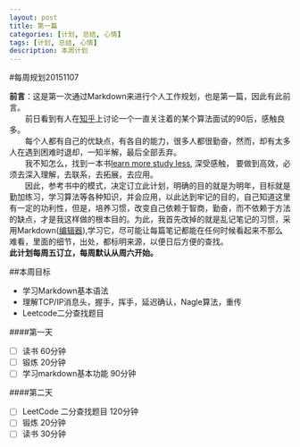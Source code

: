 ```yaml
---
layout: post
title: 第一篇
categories: [计划, 总结, 心情]
tags: [计划, 总结, 心情]
description: 本周计划
---
```

#每周规划20151107

**前言**：这是第一次通过Markdown来进行个人工作规划，也是第一篇，因此有此前言。  
　　前日看到有人在[知乎][1]上讨论一个一直关注着的某个算法面试的90后，感触良多。  
　　每个人都有自己的优缺点，有各自的能力，很多人都很勤奋，然而，却有太多人在遇到困难时退却，一知半解，最后全部丢弃。  
　　我不知怎么，找到一本书[learn more study less][2], 深受感触， 要做到高效，必须去深入理解，去联系，去拓展，去应用。  
　　因此，参考书中的模式，决定订立此计划，明确的目的就是为明年，目标就是勤加练习，学习算法等各种知识，并会应用，以此达到牢记的目的，自己知道这里有一定的功利性，但是，培养习惯，改变自己依赖于智商，勤奋，而不依赖于方法的缺点，才是我这样做的根本目的。为此，我首先改掉的就是乱记笔记的习惯，采用Markdown([编辑器][3]),学习它，尽可能让每篇笔记都能在任何时候看起来不那么难看，里面的细节，出处，都标明来源，以便日后方便的查找。  
**此计划每周五订立，每周默认从周六开始。**

##本周目标
* 学习Markdown基本语法
* 理解TCP/IP消息头，握手，挥手，延迟确认，Nagle算法，重传
* Leetcode二分查找题目  

####第一天
- [ ] 读书 60分钟
- [ ] 锻炼 20分钟
- [ ] 学习markdown基本功能 90分钟

####第二天
- [ ] LeetCode 二分查找题目 120分钟
- [ ] 锻炼 20分钟
- [ ] 读书 30分钟

[1]:http://www.zhihu.com/question/24957182
[2]:http://book.douban.com/subject/25783654
[3]:http://pad.haroopress.com/user.html
